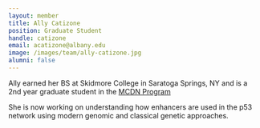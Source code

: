 ```yaml
---
layout: member
title: Ally Catizone
position: Graduate Student
handle: catizone
email: acatizone@albany.edu
image: /images/team/ally-catizone.jpg
alumni: false
---
```


Ally earned her BS at Skidmore College in Saratoga Springs, NY and is a 2nd year graduate student in the [MCDN Program](http://www.albany.edu/biology/graduate_programs/doctoral/mcdn/main.shtml)

She is now working on understanding how enhancers are used in the p53 network using modern genomic and classical genetic approaches. 
